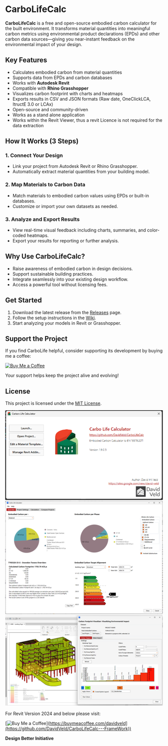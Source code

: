 # CarboLifeCalc

**CarboLifeCalc** is a free and open-source embodied carbon calculator for the built environment. It transforms material quantities into meaningful carbon metrics using environmental product declarations (EPDs) and other carbon data sources—giving you near-instant feedback on the environmental impact of your design.



## Key Features

- Calculates embodied carbon from material quantities
- Supports data from EPDs and carbon databases
- Works with **Autodesk Revit**
- Compatible with **Rhino Grasshopper**
- Visualizes carbon footprint with charts and heatmaps
- Exports results in CSV and JSON formats (Raw date, OneClickLCA, ItructE 3.0 or LCAx)
- Open-source and community-driven
- Works as a stand alone application
- Works within the Revit Viewer, thus a revit Licence is not required for the data extraction



## How It Works (3 Steps)

### 1. **Connect Your Design**
- Link your project from Autodesk Revit or Rhino Grasshopper.
- Automatically extract material quantities from your building model.

### 2. **Map Materials to Carbon Data**
- Match materials to embodied carbon values using EPDs or built-in databases.
- Customize or import your own datasets as needed.

### 3. **Analyze and Export Results**
- View real-time visual feedback including charts, summaries, and color-coded heatmaps.
- Export your results for reporting or further analysis.



## Why Use CarboLifeCalc?

- Raise awareness of embodied carbon in design decisions.
- Support sustainable building practices.
- Integrate seamlessly into your existing design workflow.
- Access a powerful tool without licensing fees.



## Get Started

1. Download the latest release from the [Releases](https://github.com/DavidVeld/CarboLifeCalc/releases) page.
2. Follow the setup instructions in the [Wiki](https://github.com/DavidVeld/CarboLifeCalc/wiki).
3. Start analyzing your models in Revit or Grasshopper.

## Support the Project

If you find CarboLife helpful, consider supporting its development by buying me a coffee:

[![Buy Me a Coffee](https://img.shields.io/badge/Buy%20Me%20a%20Coffee-donate-yellow)](https://buymeacoffee.com/davidveld)

Your support helps keep the project alive and evolving!

## License

This project is licensed under the [MIT License](LICENSE).

![alt text](https://github.com/DavidVeld/CarboLifeCalc/blob/master/CarboLifeCalc/img/scr/screenshot1.png)
![alt text](https://github.com/DavidVeld/CarboLifeCalc/blob/master/CarboLifeCalc/img/scr/screenshot2.png)
![alt text](https://github.com/DavidVeld/CarboLifeCalc/blob/master/CarboLifeCalc/img/scr/screenshot3.png)


For Revit Version 2024 and below please visit:

[![[Buy Me a Coffee](https://github.com/DavidVeld/CarboLifeCalc---FrameWork)]([https://img.shields.io/badge/Buy%20Me%20a%20Coffee-donate-yellow)](https://buymeacoffee.com/davidveld](https://github.com/DavidVeld/CarboLifeCalc---FrameWork))

**Design Better Initiative**
